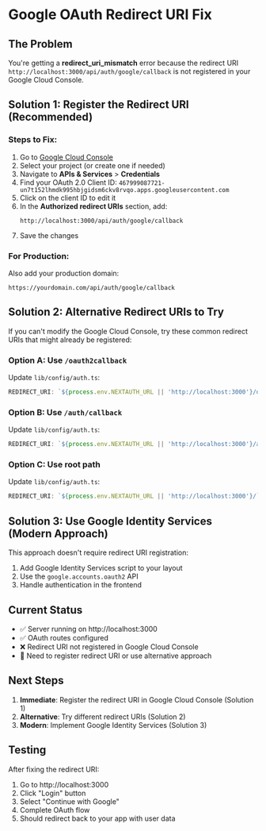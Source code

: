 # Google OAuth Redirect URI Fix

## The Problem
You're getting a **redirect_uri_mismatch** error because the redirect URI `http://localhost:3000/api/auth/google/callback` is not registered in your Google Cloud Console.

## Solution 1: Register the Redirect URI (Recommended)

### Steps to Fix:
1. Go to [Google Cloud Console](https://console.cloud.google.com/)
2. Select your project (or create one if needed)
3. Navigate to **APIs & Services** > **Credentials**
4. Find your OAuth 2.0 Client ID: `467999087721-un7t152lhmdk995hbjgidsm6ckv8rvqo.apps.googleusercontent.com`
5. Click on the client ID to edit it
6. In the **Authorized redirect URIs** section, add:
   ```
   http://localhost:3000/api/auth/google/callback
   ```
7. Save the changes

### For Production:
Also add your production domain:
```
https://yourdomain.com/api/auth/google/callback
```

## Solution 2: Alternative Redirect URIs to Try

If you can't modify the Google Cloud Console, try these common redirect URIs that might already be registered:

### Option A: Use `/oauth2callback`
Update `lib/config/auth.ts`:
```typescript
REDIRECT_URI: `${process.env.NEXTAUTH_URL || 'http://localhost:3000'}/oauth2callback`,
```

### Option B: Use `/auth/callback`
Update `lib/config/auth.ts`:
```typescript
REDIRECT_URI: `${process.env.NEXTAUTH_URL || 'http://localhost:3000'}/auth/callback`,
```

### Option C: Use root path
Update `lib/config/auth.ts`:
```typescript
REDIRECT_URI: `${process.env.NEXTAUTH_URL || 'http://localhost:3000'}/`,
```

## Solution 3: Use Google Identity Services (Modern Approach)

This approach doesn't require redirect URI registration:

1. Add Google Identity Services script to your layout
2. Use the `google.accounts.oauth2` API
3. Handle authentication in the frontend

## Current Status
- ✅ Server running on http://localhost:3000
- ✅ OAuth routes configured
- ❌ Redirect URI not registered in Google Cloud Console
- 🔄 Need to register redirect URI or use alternative approach

## Next Steps
1. **Immediate**: Register the redirect URI in Google Cloud Console (Solution 1)
2. **Alternative**: Try different redirect URIs (Solution 2)
3. **Modern**: Implement Google Identity Services (Solution 3)

## Testing
After fixing the redirect URI:
1. Go to http://localhost:3000
2. Click "Login" button
3. Select "Continue with Google"
4. Complete OAuth flow
5. Should redirect back to your app with user data
